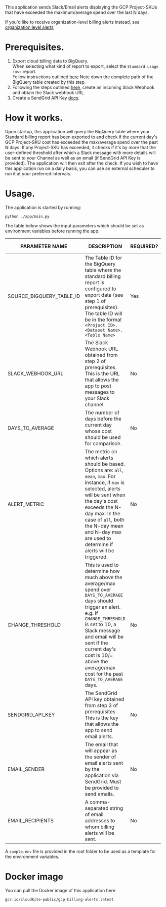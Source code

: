 This application sends Slack/Email alerts displaying the GCP Project-SKUs that have exceeded the maximum/average spend over the last N days.

If you'd like to receive organization-level billing alerts instead, see [organization level alerts](https://github.com/cloudkite-io/gcp-billing-alerts/tree/org-level-alerts)

# Prerequisites.
1. Export cloud billing data to BigQuery.  
    When selecting what kind of report to export, select the `Standard usage cost` report.  
    Follow instructions outlined [here](https://cloud.google.com/billing/docs/how-to/export-data-bigquery-setup)
    Note down the complete path of the BigQuery table created by this step.
2. Following the steps outlined [here](https://api.slack.com/messaging/webhooks#getting_started), create an incoming Slack Webhook and obtain the Slack webhook URL.
3. Create a SendGrid API Key [docs](https://docs.sendgrid.com/ui/account-and-settings/api-keys#creating-an-api-key).

# How it works.
Upon startup, this application will query the BigQuery table where your Standard billing report has been exported to and check if the current day's GCP Project-SKU cost has exceeded the max/average spend over the past N days. If any Project-SKU has exceeded, it checks if it's by more that the user-defined threshold after which a Slack message with more details will be sent to your Channel as well as an email (if SendGrid API Key is provided). 
The application will then exit after the check. If you wish to have this application run on a daily basis, you can use an external scheduler to run it at your preferred intervals.

# Usage.
The application is started by running:  
```
python ./app/main.py
```
The table below shows the input parameters which should be set as environment variables before running the app.  

| PARAMETER NAME                                  | DESCRIPTION                                                                                          |         REQUIRED? |         DEFAULT VALUE |
| ----------------------------------------------------- | ---------------------------------------------------------------------------------------------------- | ---------------------- | ---------------------- |
| SOURCE_BIGQUERY_TABLE_ID | The Table ID for the BigQuery table where the standard billing report is configured to export data (see step 1 of prerequisites). The table ID will be in the format `<Project ID>.<Dataset Name>.<Table Name>` | Yes |  |
| SLACK_WEBHOOK_URL | The Slack Webhook URL obtained from step 2 of prerequisites. This is the URL that allows the app to post messages to your Slack channel. | No |  |
| DAYS_TO_AVERAGE | The number of days before the current day whose cost should be used for comparison. | No | 30 |
| ALERT_METRIC | The metric on which alerts should be based. Options are: `all`, `mean`, `max`.  For instance, if `max` is selected, alerts will be sent when the day's cost exceeds the N-day max. In the case of `all`, both the N-day mean and N-day max are used to determine if alerts will be triggered.| No | `all` |
| CHANGE_THRESHOLD | This is used to determine how much above the average/max spend over `DAYS_TO_AVERAGE` days should trigger an alert. e.g. If `CHANGE_THRESHOLD` is set to 10, a Slack message and email will be sent if the current day's cost is 10/= above the average/max cost for the past `DAYS_TO_AVERAGE` days. | No | 0 |
| SENDGRID_API_KEY | The SendGrid API key obtained from step 3 of prerequisites. This is the key that allows the app to send email alerts. | No |  |
| EMAIL_SENDER | The email that will appear as the sender of email alerts sent by the application via SendGrid. Must be provided to send emails. | No |  |
| EMAIL_RECIPIENTS | A comma-separated string of email addresses to whom billing alerts will be sent. | No |  |

A `sample.env` file is provided in the root folder to be used as a template for the environment variables.

# Docker image
You can pull the Docker image of this application here:  

```
gcr.io/cloudkite-public/gcp-billing-alerts:latest
```